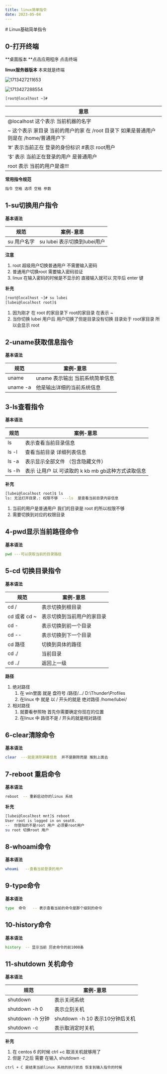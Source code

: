 ```yaml
---
title: linux简单指令
date: 2023-05-04
---
```

<Boxx/>
# Linux基础简单指令

## 0-打开终端

**桌面版本 **点击应用程序  点击终端 

**linux服务器版本** 本来就是终端

![1713427211653](/assets/1713427211653.png)

![1713427288554](/assets/1713427288554.png)

```sh
[root@localhost ~]# 
```

| 意思                                                         |
| ------------------------------------------------------------ |
| @localhost  这个表示  当前机器的名字                         |
| ~  这个表示 家目录 当前的用户的家  在 /root 目录下 如果是普通用户则是在  /home/普通用户下 |
| ’#‘  表示当前正在 登录的身份标识   #表示  root用户           |
| ’$‘  表示 当前正在登录的用户  是普通用户                     |
| root   表示 当前的用户是谁!!!                                |

**常用指令规范**

```sh
指令 空格 选项 空格 参数
```

## 1-su切换用户指令

**基本语法**

| 规范        | 案例-意思                     |
| ----------- | ----------------------------- |
| su 用户名字 | su lubei  表示切换到lubei用户 |

**注意** 

1. root 超级用户切换普通用户 不需要输入密码 
2. 普通用户切换root 需要输入密码验证
3. linux 在输入密码的时候是不显示的 直接输入就可以 完毕后  enter 键

**补充**

```sh
[root@localhost ~]# su lubei
[lubei@localhost root]$ 
```

1. 因为刚才 在 root 的家目录下 root的家目录 在表示 ~
2. 当你切换 lubei 用户后  用户切换了但是目录没有切换 目录处于 root家目录 所以会显示 root

## 2-uname获取信息指令

**基本语法**

| 规范     | 案例-意思                       |
| -------- | ------------------------------- |
| uname    | uname 表示输出 当前系统简单信息 |
| uname -a | 他是输出详细的当前系统信息      |

## 3-ls查看指令

**基本语法**

| 规范   | 案例-意思                                          |
| ------ | -------------------------------------------------- |
| ls     | 表示查看当前目录信息                               |
| ls -l  | 查看当前目录 详细列表信息                          |
| ls -a  | 表示显示全部文件  （包含隐藏文件）                 |
| ls -lh | 表示 让用户 以 可读取的 k kb mb gb这种方式读取信息 |

**补充**

```sh
[lubei@localhost root]$ ls
ls: 无法打开目录.: 权限不够  ---ls  是查看当前目录内容信息
```

1. 当前的用户是普通用户 我们的目录是 root 的所以权限不够
2. 需要切换到对应的权限目录

## 4-pwd显示当前路径命令

**基本语法**

```sh
pwd ---可以获取当前的目录路径
```

## 5-cd 切换目录指令

**基本语法**

| 规范          | 案例-意思                  |
| ------------- | -------------------------- |
| cd /          | 表示切换到根目录           |
| cd  或者 cd ~ | 表示切换到当前用户的家目录 |
| cd -          | 表示切换到前一个目录       |
| cd --         | 表示切换到下一个目录       |
| cd 路径       | 切换到具体的路径           |
| cd ./         | 当前目录                   |
| cd ../        | 返回上一级                 |

**路径**

1. 绝对路径
   1. 在 win里面 就是 盘符号 /路径/.../   D:\Thunder\Profiles
   2. 在linux 中  就是 以  /  开头的就是 绝对路径   /home/lubei/
2. 相对路径
   1. 就要看参照物 首先你需要确定你现在的位置
   2. 在linux 中  路径不是  / 开头的就是相对路径 

## 6-clear清除命令

**基本语法**

```sh
clear  ---就是清除屏幕信息  并不是删除而是 推到上面去 
```

## 7-reboot 重启命令

**基本语法**

```sh
reboot  -- 重新启动你的linux 系统
```

**补充**

```sh
[lubei@localhost mnt]$ reboot 
User root is logged in on seat0.
--  你登陆的不是root 用户 必须要root用户
su root 切换root 用户
```

## 8-whoami命令

**基本语法**

```sh
whoami   --查看当前登录的用户
```

## 9-type命令

**基本语法**

```sh
type  命令   -- 表示查看当前的命令是那个级别的命令
```

## 10-history命令

**基本语法**

```sh
history  -- 显示当前 历史命令的前1000条
```

## 11-shutdown 关机命令

**基本语法**

| 规范             | 案例-意思                       |
| ---------------- | ------------------------------- |
| shutdown         | 表示关闭系统                    |
| shutdown -h 0    | 表示立刻关机                    |
| shutdown -h 分钟 | shutdown -h 10 表示10分钟后关机 |
| shutdown -c      | 表示取消定时关机                |

**补充**

1. 在 centos 6 的时候  ctrl +c 取消关机就够用了
2. 但是 7之后 需要 在输入 shutdown -c

```sh
ctrl + C 是结束当前linux 系统的执行状态 恢复到输入指令的时候
```